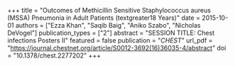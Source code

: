 +++
title = "Outcomes of Methicillin Sensitive Staphylococcus aureus (MSSA) Pneumonia in Adult Patients (textgreater18 Years)"
date = 2015-10-01
authors = ["Ezza Khan", "Saqib Baig", "Aniko Szabo", "Nicholas DeVogel"]
publication_types = ["2"]
abstract = "SESSION TITLE: Chest infections Posters II"
featured = false
publication = "*CHEST*"
url_pdf = "https://journal.chestnet.org/article/S0012-3692(16)36035-4/abstract"
doi = "10.1378/chest.2277202"
+++

